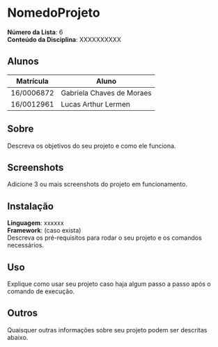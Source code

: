 # NomedoProjeto

**Número da Lista**: 6<br>
**Conteúdo da Disciplina**: XXXXXXXXXX<br>

## Alunos
|Matrícula | Aluno |
| -- | -- |
| 16/0006872  |  Gabriela Chaves de Moraes |
| 16/0012961  | Lucas Arthur Lermen |

## Sobre 
Descreva os objetivos do seu projeto e como ele funciona. 

## Screenshots
Adicione 3 ou mais screenshots do projeto em funcionamento.

## Instalação 
**Linguagem**: xxxxxx<br>
**Framework**: (caso exista)<br>
Descreva os pré-requisitos para rodar o seu projeto e os comandos necessários.

## Uso 
Explique como usar seu projeto caso haja algum passo a passo após o comando de execução.

## Outros 
Quaisquer outras informações sobre seu projeto podem ser descritas abaixo.




